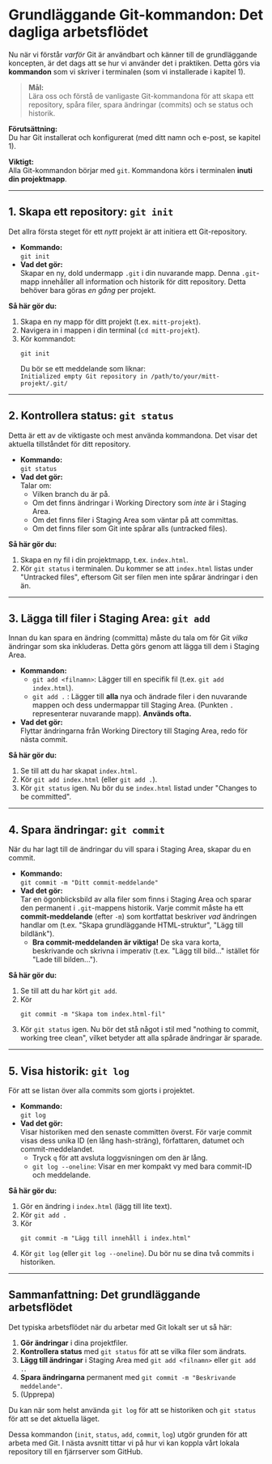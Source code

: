 # Grundläggande Git-kommandon: Det dagliga arbetsflödet

Nu när vi förstår *varför* Git är användbart och känner till de grundläggande koncepten, är det dags att se hur vi använder det i praktiken. Detta görs via **kommandon** som vi skriver i terminalen (som vi installerade i kapitel 1).

> **Mål:**  
> Lära oss och förstå de vanligaste Git-kommandona för att skapa ett repository, spåra filer, spara ändringar (commits) och se status och historik.

**Förutsättning:**  
Du har Git installerat och konfigurerat (med ditt namn och e-post, se kapitel 1).

**Viktigt:**  
Alla Git-kommandon börjar med `git`. Kommandona körs i terminalen **inuti din projektmapp**.

---

## 1. Skapa ett repository: `git init`

Det allra första steget för ett *nytt* projekt är att initiera ett Git-repository.

- **Kommando:**  
  `git init`
- **Vad det gör:**  
  Skapar en ny, dold undermapp `.git` i din nuvarande mapp. Denna `.git`-mapp innehåller all information och historik för ditt repository. Detta behöver bara göras *en gång* per projekt.

**Så här gör du:**
1. Skapa en ny mapp för ditt projekt (t.ex. `mitt-projekt`).
2. Navigera in i mappen i din terminal (`cd mitt-projekt`).
3. Kör kommandot:  
   ```
   git init
   ```
   Du bör se ett meddelande som liknar:  
   `Initialized empty Git repository in /path/to/your/mitt-projekt/.git/`

---

## 2. Kontrollera status: `git status`

Detta är ett av de viktigaste och mest använda kommandona. Det visar det aktuella tillståndet för ditt repository.

- **Kommando:**  
  `git status`
- **Vad det gör:**  
  Talar om:
  - Vilken branch du är på.
  - Om det finns ändringar i Working Directory som *inte* är i Staging Area.
  - Om det finns filer i Staging Area som väntar på att committas.
  - Om det finns filer som Git inte spårar alls (untracked files).

**Så här gör du:**
1. Skapa en ny fil i din projektmapp, t.ex. `index.html`.
2. Kör `git status` i terminalen.
   Du kommer se att `index.html` listas under "Untracked files", eftersom Git ser filen men inte spårar ändringar i den än.

---

## 3. Lägga till filer i Staging Area: `git add`

Innan du kan spara en ändring (committa) måste du tala om för Git *vilka* ändringar som ska inkluderas. Detta görs genom att lägga till dem i Staging Area.

- **Kommandon:**
  - `git add <filnamn>`: Lägger till en specifik fil (t.ex. `git add index.html`).
  - `git add .` : Lägger till **alla** nya och ändrade filer i den nuvarande mappen och dess undermappar till Staging Area. (Punkten `.` representerar nuvarande mapp). **Används ofta.**
- **Vad det gör:**  
  Flyttar ändringarna från Working Directory till Staging Area, redo för nästa commit.

**Så här gör du:**
1. Se till att du har skapat `index.html`.
2. Kör `git add index.html` (eller `git add .`).
3. Kör `git status` igen.
   Nu bör du se `index.html` listad under "Changes to be committed".

---

## 4. Spara ändringar: `git commit`

När du har lagt till de ändringar du vill spara i Staging Area, skapar du en commit.

- **Kommando:**  
  `git commit -m "Ditt commit-meddelande"`
- **Vad det gör:**  
  Tar en ögonblicksbild av alla filer som finns i Staging Area och sparar den permanent i `.git`-mappens historik. Varje commit måste ha ett **commit-meddelande** (efter `-m`) som kortfattat beskriver *vad* ändringen handlar om (t.ex. "Skapa grundläggande HTML-struktur", "Lägg till bildlänk").
  - **Bra commit-meddelanden är viktiga!** De ska vara korta, beskrivande och skrivna i imperativ (t.ex. "Lägg till bild..." istället för "Lade till bilden...").

**Så här gör du:**
1. Se till att du har kört `git add`.
2. Kör  
   ```
   git commit -m "Skapa tom index.html-fil"
   ```
3. Kör `git status` igen.
   Nu bör det stå något i stil med "nothing to commit, working tree clean", vilket betyder att alla spårade ändringar är sparade.

---

## 5. Visa historik: `git log`

För att se listan över alla commits som gjorts i projektet.

- **Kommando:**  
  `git log`
- **Vad det gör:**  
  Visar historiken med den senaste committen överst. För varje commit visas dess unika ID (en lång hash-sträng), författaren, datumet och commit-meddelandet.
  - Tryck `q` för att avsluta loggvisningen om den är lång.
  - `git log --oneline`: Visar en mer kompakt vy med bara commit-ID och meddelande.

**Så här gör du:**
1. Gör en ändring i `index.html` (lägg till lite text).
2. Kör `git add .`
3. Kör  
   ```
   git commit -m "Lägg till innehåll i index.html"
   ```
4. Kör `git log` (eller `git log --oneline`).
   Du bör nu se dina två commits i historiken.

---

## Sammanfattning: Det grundläggande arbetsflödet

Det typiska arbetsflödet när du arbetar med Git lokalt ser ut så här:

1. **Gör ändringar** i dina projektfiler.
2. **Kontrollera status** med `git status` för att se vilka filer som ändrats.
3. **Lägg till ändringar** i Staging Area med `git add <filnamn>` eller `git add .`.
4. **Spara ändringarna** permanent med `git commit -m "Beskrivande meddelande"`.
5. (Upprepa)

Du kan när som helst använda `git log` för att se historiken och `git status` för att se det aktuella läget.

Dessa kommandon (`init`, `status`, `add`, `commit`, `log`) utgör grunden för att arbeta med Git. I nästa avsnitt tittar vi på hur vi kan koppla vårt lokala repository till en fjärrserver som GitHub.

